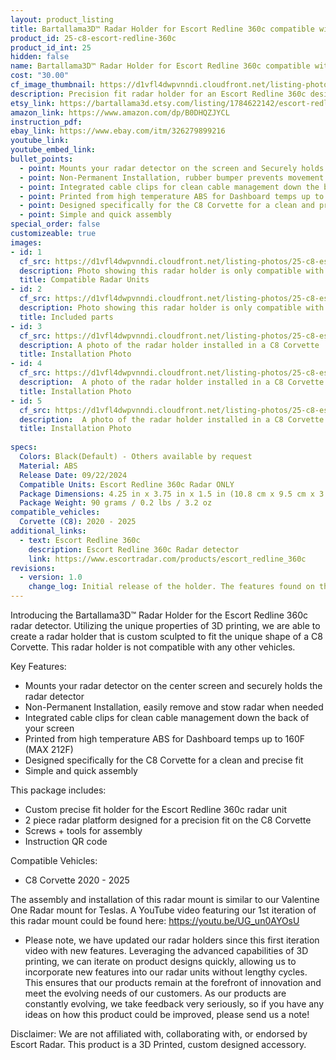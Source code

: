 ```yaml
---
layout: product_listing
title: Bartallama3D™ Radar Holder for Escort Redline 360c compatible with C8 Corvette
product_id: 25-c8-escort-redline-360c
product_id_int: 25
hidden: false
name: Bartallama3D™ Radar Holder for Escort Redline 360c compatible with C8 Corvette
cost: "30.00"
cf_image_thumbnail: https://d1vfl4dwpvnndi.cloudfront.net/listing-photos/25-c8-escort-redline-360c/1.jpg
description: Precision fit radar holder for an Escort Redline 360c designed to fit the C8 Corvette
etsy_link: https://bartallama3d.etsy.com/listing/1784622142/escort-redline-360c-corvette-c8-radar
amazon_link: https://www.amazon.com/dp/B0DHQZJYCL
instruction_pdf:
ebay_link: https://www.ebay.com/itm/326279899216
youtube_link: 
youtube_embed_link:
bullet_points:
  - point: Mounts your radar detector on the screen and Securely holds the radar detector
  - point: Non-Permanent Installation, rubber bumper prevents movement and enables easy removal for storage
  - point: Integrated cable clips for clean cable management down the back of your screen
  - point: Printed from high temperature ABS for Dashboard temps up to 160F (MAX 212F)
  - point: Designed specifically for the C8 Corvette for a clean and precise fit
  - point: Simple and quick assembly
special_order: false
customizeable: true
images:
- id: 1
  cf_src: https://d1vfl4dwpvnndi.cloudfront.net/listing-photos/25-c8-escort-redline-360c/21.jpg
  description: Photo showing this radar holder is only compatible with the Escort Redline 360c Radar
  title: Compatible Radar Units
- id: 2
  cf_src: https://d1vfl4dwpvnndi.cloudfront.net/listing-photos/25-c8-escort-redline-360c/22.jpg
  description: Photo showing this radar holder is only compatible with the C8 Corvette
  title: Included parts
- id: 3
  cf_src: https://d1vfl4dwpvnndi.cloudfront.net/listing-photos/25-c8-escort-redline-360c/31.jpg
  description: A photo of the radar holder installed in a C8 Corvette
  title: Installation Photo
- id: 4
  cf_src: https://d1vfl4dwpvnndi.cloudfront.net/listing-photos/25-c8-escort-redline-360c/32.jpg
  description:  A photo of the radar holder installed in a C8 Corvette
  title: Installation Photo
- id: 5
  cf_src: https://d1vfl4dwpvnndi.cloudfront.net/listing-photos/25-c8-escort-redline-360c/33.jpg
  description:  A photo of the radar holder installed in a C8 Corvette
  title: Installation Photo
  
specs:
  Colors: Black(Default) - Others available by request 
  Material: ABS
  Release Date: 09/22/2024
  Compatible Units: Escort Redline 360c Radar ONLY
  Package Dimensions: 4.25 in x 3.75 in x 1.5 in (10.8 cm x 9.5 cm x 3.8cm) [HxWxD]
  Package Weight: 90 grams / 0.2 lbs / 3.2 oz
compatible_vehicles:
  Corvette (C8): 2020 - 2025
additional_links:
  - text: Escort Redline 360c
    description: Escort Redline 360c Radar detector 
    link: https://www.escortradar.com/products/escort_redline_360c
revisions:
  - version: 1.0
    change_log: Initial release of the holder. The features found on this holder are derived from our Tesla Radar Holder which has undergone 3 iterations. 
---
```

Introducing the Bartallama3D™ Radar Holder for the Escort Redline 360c radar detector. Utilizing the unique properties of 3D printing, we are able to create a radar holder that is custom sculpted to fit the unique shape of a C8 Corvette. This radar holder is not compatible with any other vehicles. 

Key Features:
- Mounts your radar detector on the center screen and securely holds the radar detector
- Non-Permanent Installation, easily remove and stow radar when needed
- Integrated cable clips for clean cable management down the back of your screen
- Printed from high temperature ABS for Dashboard temps up to 160F (MAX 212F)
- Designed specifically for the C8 Corvette for a clean and precise fit
- Simple and quick assembly

This package includes:
- Custom precise fit holder for the Escort Redline 360c radar unit
- 2 piece radar platform designed for a precision fit on the C8 Corvette
- Screws + tools for assembly
- Instruction QR code

Compatible Vehicles:
- C8 Corvette 2020 - 2025

The assembly and installation of this radar mount is similar to our Valentine One Radar mount for Teslas. A YouTube video featuring our 1st iteration of this radar mount could be found here: https://youtu.be/UG_un0AYOsU

* Please note, we have updated our radar holders since this first iteration video with new features. Leveraging the advanced capabilities of 3D printing, we can iterate on product designs quickly, allowing us to incorporate new features into our radar units without lengthy cycles. This ensures that our products remain at the forefront of innovation and meet the evolving needs of our customers. As our products are constantly evolving, we take feedback very seriously, so if you have any ideas on how this product could be improved, please send us a note!

Disclaimer: We are not affiliated with, collaborating with, or endorsed by Escort Radar. This product is a 3D Printed, custom designed accessory.
